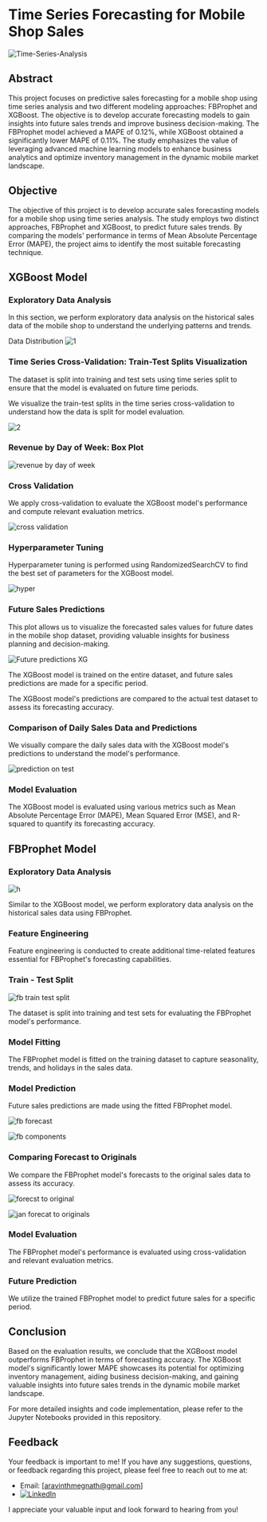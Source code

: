 # Time Series Forecasting for Mobile Shop Sales

![Time-Series-Analysis](https://github.com/Aravinth-Megnath/Time-Series-Forecasting/assets/120720408/dfb7e257-dc8a-48cc-a856-850fccadb318)

## Abstract

This project focuses on predictive sales forecasting for a mobile shop using time series analysis and two different modeling approaches: FBProphet and XGBoost. The objective is to develop accurate forecasting models to gain insights into future sales trends and improve business decision-making. The FBProphet model achieved a MAPE of 0.12%, while XGBoost obtained a significantly lower MAPE of 0.11%. The study emphasizes the value of leveraging advanced machine learning models to enhance business analytics and optimize inventory management in the dynamic mobile market landscape.

## Objective

The objective of this project is to develop accurate sales forecasting models for a mobile shop using time series analysis. The study employs two distinct approaches, FBProphet and XGBoost, to predict future sales trends. By comparing the models' performance in terms of Mean Absolute Percentage Error (MAPE), the project aims to identify the most suitable forecasting technique.

## XGBoost Model

### Exploratory Data Analysis

In this section, we perform exploratory data analysis on the historical sales data of the mobile shop to understand the underlying patterns and trends.

Data Distribution
![1](https://github.com/Aravinth-Megnath/Time-Series-Forecasting/assets/120720408/9cbd80a0-35d8-4228-9075-1b235298551b)

### Time Series Cross-Validation: Train-Test Splits Visualization

The dataset is split into training and test sets using time series split to ensure that the model is evaluated on future time periods.

We visualize the train-test splits in the time series cross-validation to understand how the data is split for model evaluation.

![2](https://github.com/Aravinth-Megnath/Time-Series-Forecasting/assets/120720408/772d7fd4-8a24-4249-a9cd-2c03022b0976)

### Revenue by Day of Week: Box Plot

![revenue by day of week](https://github.com/Aravinth-Megnath/Time-Series-Forecasting/assets/120720408/ee7250dd-2b3c-4abf-9fa4-adb6c11e2371)

### Cross Validation

We apply cross-validation to evaluate the XGBoost model's performance and compute relevant evaluation metrics.

![cross validation](https://github.com/Aravinth-Megnath/Time-Series-Forecasting/assets/120720408/076d8aaf-1d4c-4d6c-85b0-48ae64d817ba)

### Hyperparameter Tuning

Hyperparameter tuning is performed using RandomizedSearchCV to find the best set of parameters for the XGBoost model.

![hyper](https://github.com/Aravinth-Megnath/Time-Series-Forecasting/assets/120720408/ce563cd1-7da2-4878-b7ae-3cc0b4c64120)

### Future Sales Predictions

This plot allows us to visualize the forecasted sales values for future dates in the mobile shop dataset, providing valuable insights for business planning and decision-making.

![Future predictions XG](https://github.com/Aravinth-Megnath/Time-Series-Forecasting/assets/120720408/a0b4f193-eb39-41bc-8a86-7d9ecc8f10ad)

The XGBoost model is trained on the entire dataset, and future sales predictions are made for a specific period.

The XGBoost model's predictions are compared to the actual test dataset to assess its forecasting accuracy.

### Comparison of Daily Sales Data and Predictions

We visually compare the daily sales data with the XGBoost model's predictions to understand the model's performance.

![prediction on test](https://github.com/Aravinth-Megnath/Time-Series-Forecasting/assets/120720408/dd97776d-aeb4-4f97-92c3-a4290a44d0d8)

### Model Evaluation

The XGBoost model is evaluated using various metrics such as Mean Absolute Percentage Error (MAPE), Mean Squared Error (MSE), and R-squared to quantify its forecasting accuracy.

## FBProphet Model

### Exploratory Data Analysis

![h](https://github.com/Aravinth-Megnath/Time-Series-Forecasting/assets/120720408/ed5c5a83-a75f-450b-9430-97ce0d3ee909)

Similar to the XGBoost model, we perform exploratory data analysis on the historical sales data using FBProphet.

### Feature Engineering

Feature engineering is conducted to create additional time-related features essential for FBProphet's forecasting capabilities.

### Train - Test Split

![fb train test split](https://github.com/Aravinth-Megnath/Time-Series-Forecasting/assets/120720408/4ee504e4-d2e1-41c6-91a6-af14b7371f78)

The dataset is split into training and test sets for evaluating the FBProphet model's performance.

### Model Fitting

The FBProphet model is fitted on the training dataset to capture seasonality, trends, and holidays in the sales data.

### Model Prediction

Future sales predictions are made using the fitted FBProphet model.

![fb forecast](https://github.com/Aravinth-Megnath/Time-Series-Forecasting/assets/120720408/d3a2a871-f334-49c0-9520-e37a01ec6b8b)

![fb components](https://github.com/Aravinth-Megnath/Time-Series-Forecasting/assets/120720408/201eb5ff-9807-4baf-9a62-0058a5bd1705)

### Comparing Forecast to Originals

We compare the FBProphet model's forecasts to the original sales data to assess its accuracy.

![forecst to original](https://github.com/Aravinth-Megnath/Time-Series-Forecasting/assets/120720408/2d60d64c-8ee1-4b5c-83c5-819d408cdde6)

![jan forecat to originals](https://github.com/Aravinth-Megnath/Time-Series-Forecasting/assets/120720408/80ad3d26-17d8-4588-8d0e-5a49d0812297)

### Model Evaluation

The FBProphet model's performance is evaluated using cross-validation and relevant evaluation metrics.

### Future Prediction

We utilize the trained FBProphet model to predict future sales for a specific period.

## Conclusion

Based on the evaluation results, we conclude that the XGBoost model outperforms FBProphet in terms of forecasting accuracy. The XGBoost model's significantly lower MAPE showcases its potential for optimizing inventory management, aiding business decision-making, and gaining valuable insights into future sales trends in the dynamic mobile market landscape.

For more detailed insights and code implementation, please refer to the Jupyter Notebooks provided in this repository.


## Feedback

Your feedback is important to me! If you have any suggestions, questions, or feedback regarding this project, please feel free to reach out to me at:

- Email: [aravinthmegnath@gmail.com]
- [![LinkedIn](https://img.shields.io/badge/LinkedIn-Connect-blue.svg)](https://www.linkedin.com/in/aravinth-meganathan-200667a1/)

I appreciate your valuable input and look forward to hearing from you!
